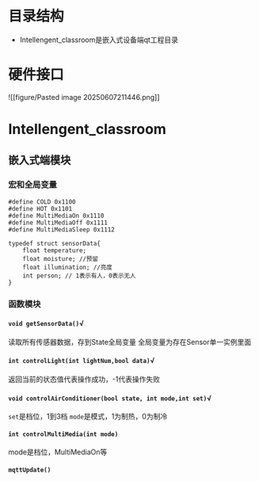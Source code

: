 # 目录结构
- Intellengent_classroom是嵌入式设备端qt工程目录

# 硬件接口
![[figure/Pasted image 20250607211446.png]]
# Intellengent_classroom

## 嵌入式端模块
### 宏和全局变量
```
#define COLD 0x1100
#define HOT 0x1101
#define MultiMediaOn 0x1110
#define MultiMediaOff 0x1111
#define MultiMediaSleep 0x1112

typedef struct sensorData{
	float temperature;
	float moisture; //预留
	float illumination; //亮度
	int person; // 1表示有人，0表示无人
}
```
### 函数模块
#### `void getSensorData()`√
读取所有传感器数据，存到State全局变量
全局变量为存在Sensor单一实例里面

#### `int controlLight(int lightNum,bool data)`√
返回当前的状态值代表操作成功，-1代表操作失败

#### `void controlAirConditioner(bool state, int mode,int set)`√
`set`是档位，1到3档
`mode`是模式，1为制热，0为制冷

#### `int controlMultiMedia(int mode)`
mode是档位，MultiMediaOn等

#### `mqttUpdate()`

